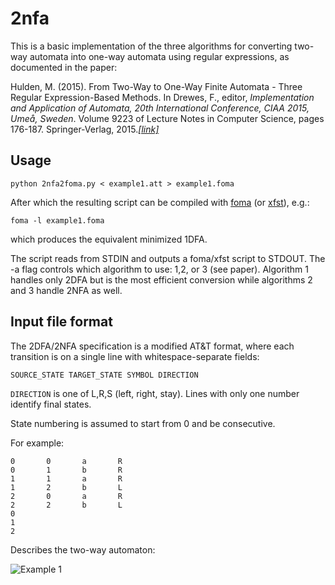 # 2nfa

This is a basic implementation of the three algorithms for converting two-way automata into one-way automata using regular expressions, as documented in the paper:

Hulden, M. (2015). From Two-Way to One-Way Finite Automata - Three Regular Expression-Based Methods. In Drewes, F., editor, *Implementation and Application of Automata, 20th International Conference, CIAA 2015, Umeå, Sweden*. Volume 9223 of Lecture Notes in Computer Science, pages 176-187. Springer-Verlag, 2015.[_[link]_](http://link.springer.com/chapter/10.1007%2F978-3-319-22360-5_15)

## Usage

```
python 2nfa2foma.py < example1.att > example1.foma
```

After which the resulting script can be compiled with [foma](http://foma.googlecode.com) (or [xfst](http://www.fsmbook.com)), e.g.:

```
foma -l example1.foma
```

which produces the equivalent minimized 1DFA.

The script reads from STDIN and outputs a foma/xfst script to STDOUT. The -a flag controls which algorithm to use: 1,2, or 3 (see paper). Algorithm 1 handles only 2DFA but is the most efficient conversion while algorithms 2 and 3 handle 2NFA as well.

## Input file format

The 2DFA/2NFA specification is a modified AT&T format, where each transition is on a single line with whitespace-separate fields:

```
SOURCE_STATE TARGET_STATE SYMBOL DIRECTION
```

`DIRECTION` is one of L,R,S (left, right, stay). Lines with only one number identify final states.

State numbering is assumed to start from 0 and be consecutive.

For example:

```
0       0       a       R
0       1       b       R
1       1       a       R
1       2       b       L
2       0       a       R
2       2       b       L
0
1
2
```

Describes the two-way automaton:

![Example 1](https://github.com/mhulden/2nfa/images/example1.png "")
